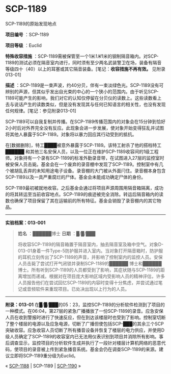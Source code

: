 # SCP-1189
                        




SCP-1189的原始发现地点



**项目编号** ：SCP-1189

**项目等级** ：Euclid

**特殊收容措施** ：SCP-1189需被保管至一个1米*1米*1米的钢制隔音箱内。对SCP-1189的测试必须在隔音室内进行，同时须有至少两名武装警卫在场，装备有隔音等级四十（40）以上的耳塞或其它隔音装备。[笔记：**收容措施不再有效。** 见附录013-01]

**描述** ：SCP-1189是一束声波，约40分贝，伴有一束淡绿色光。SCP-1189没有可辨别的声源，但其似乎发出自光束的中心的一个狭小的范围内。由于听见SCP-1189可能产生的影响，我们对它的认知仅停留在分贝仪的读数上。这些读数看上去与说话产生的读数类似，但是没有发现其与任何已知语言的相关性，也没有发现任何规律。[笔记：参见附录013-01]

SCP-1189可以自我复制并传播。在SCP-1189传播范围内的对象会在15分钟到恰好2小时后对外界完全没有反应。此现象会进一步发展，使对象开始变得狂乱并试图将其他人暴露于SCP-1189。对象将以暴力回应其行动受到的抵抗。

在[数据删除]，特工████被意外暴露于SCP-1189。该特工射杀了他的搭档特工 ██████ 和其他三名安保人员，以及一位正在维护SCP-1189收容间的1级工程师。对象持有一个录有SCP-1189的标准外勤录音带，在试图进入27层的监控室时被安保人员击毙。基金会在一个废弃的录音棚中发现了SCP-1189。控制室中有几个被胡乱丢弃的未知用途电子设备。录音棚的大门被从外面闩住。录音棚本身包含SCP-1189以及一具严重腐烂的尸体。基金会未能成功确定尸体的身份。

SCP-1189最初被就地收容。之后基金会通过将项目声源周围用隔音箱隔离，成功的将其转运至当前收容地点。SCP-1189的痕迹被完全消除。转运后隔音箱内的读数也确保了项目保留了其在运输前的所有特征。基金会销毁了录音棚内的其它物品。


---

**实验档案：013-001** 


> **姓名** ：██████博士
**日期** ：█/█/███
> 
> 将收容SCP-1189的隔音箱置于隔音室内，抽去隔音室及箱中空气。对象D-013-01身着一件Type-5防护服并进入室内。当对象打开隔音箱时，防护服的耳机立刻传出了SCP-1189的声音，并影响了控制室内的监控人员。安保人员击毙了尝试打开气闭锁并录制SCP-1189的██████ 博士和██████博士。所有听到SCP-1189的人员都受到了影响，其症状随与SCP-1189的距离增加而递减。根据对在项目庞大影响区域内受影响人员的精神评估，许多人员报告他们在尝试回忆SCP-1189的内容时变得十分焦虑，并尝试通过笔记或音频软件来重现项目。已处决出现以上行为的人员。
> 


---

**附录：013-01** 
在█/█/███的05：23，监控SCP-1189的分析软件检测到了项目的一种模式。在06:04，第27层的紧急广播播放了一份SCP-1189的录音。应急安保人员在收到警报时进行了快速反应，但在到达该楼层时也受到了影响。控制室切断了整个楼层的电源以及应急电源，切断了广播但使包括SCP-███的其余三个SCP突破收容。应急收容人员切断了所有播音设备并恢复了楼层的电力供应，并使用D级人员确定了SCP-1189的收容室内已无法用仪表识别到项目并消除所有影响。事后调查显示，监控项目的分析软件生成并执行了一段针对楼层计算机网络的恶意代码，使项目的录音被上传到紧急播音系统。基金会仍在调查SCP-1189的来源。建议立即将SCP-1189重分级为Euclid。



« [SCP-1188](/scp-1188) | SCP-1189 | [SCP-1190](/scp-1190) »





                    